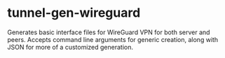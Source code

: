 # tunnel-gen-wireguard
Generates basic interface files for WireGuard VPN for both server and peers. Accepts command line arguments for generic creation, along with JSON for more of a customized generation. 
